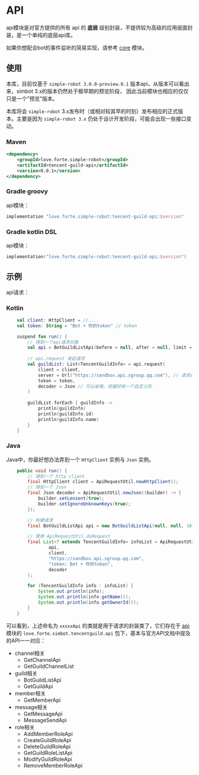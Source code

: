 # API

api模块是对官方提供的所有 api 的 **底层** 级别封装，不提供较为高级的应用层面封装，是一个单纯的底层api库。

如果你想配合bot的事件监听的简易实现，请参考 [core](../core) 模块。

## 使用

本库，目前仅基于 `simple-robot 3.0.0-preview.0.1` 版本api，从版本可以看出来，simbot 3.x的版本仍然处于极早期的预览阶段，
因此当前模块也相应的仅仅只是一个"预览"版本。

本库将会 `simple-robot` 3.x发布时（或相对较其早的时刻）发布相应的正式版本。主要是因为 `simple-robot 3.x` 仍处于设计开发阶段，可能会出现一些接口变动。

### Maven


```xml
<dependency>
    <groupId>love.forte.simple-robot</groupId>
    <artifactId>tencent-guild-api</artifactId>
    <version>0.0.1</version>
</dependency>
```

### Gradle groovy
api模块：
```groovy
implementation "love.forte.simple-robot:tencent-guild-api:$version"
```

### Gradle kotlin DSL
api模块：
```kotlin
implementation("love.forte.simple-robot:tencent-guild-api:$version")
```

## 示例
api请求：

### Kotlin
```kotlin
    val client: HttpClient = //....
    val token: String = "Bot + 你的token" // token    

    suspend fun run() {
        // 得到一个api请求对象
        val api = BotGuildListApi(before = null, after = null, limit = 10)
    
        // api.request 发起请求
        val guildList: List<TencentGuildInfo> = api.request(
            client = client,
            server = Url("https://sandbox.api.sgroup.qq.com"), // 请求server地址. 你可以通过 TencentGuildApi.URL 得到一个官方地址的默认值。
            token = token,
            decoder = Json // 可以省略，但最好给一个自定义的
        )
    
        guildList.forEach { guildInfo ->
            println(guildInfo)
            println(guildInfo.id)
            println(guildInfo.name)
        }
    }
```

### Java
Java中，你最好想办法弄到一个 `HttpClient` 实例与 `Json` 实例。

```java
    public void run() {
        // 得到一个 http client
        final HttpClient client = ApiRequestUtil.newHttpClient();
        // 得到一个 Json
        final Json decoder = ApiRequestUtil.newJson((builder) -> {
            builder.setLenient(true);
            builder.setIgnoreUnknownKeys(true);
        });

        // 构建请求
        final BotGuildListApi api = new BotGuildListApi(null, null, 10);

        // 使用 ApiRequestUtil.doRequest
        final List<? extends TencentGuildInfo> infoList = ApiRequestUtil.doRequest(
                api,
                client,
                "https://sandbox.api.sgroup.qq.com",
                "token: Bot + 你的token",
                decoder
        );

        for (TencentGuildInfo info : infoList) {
            System.out.println(info);
            System.out.println(info.getName());
            System.out.println(info.getOwnerId());
        }
    }
```

可以看到，上述命名为 `xxxxxApi` 的类就是用于请求的封装类了，它们存在于 [api](.) 模块的 `love.forte.simbot.tencentguild.api` 包下，基本与官方API文档中提及的API一一对应：

- channel相关
    - GetChannelApi
    - GetGuildChannelList
- guild相关
    - BotGuildListApi
    - GetGuildApi
- member相关
    - GetMemberApi
- message相关
    - GetMessageApi
    - MessageSendApi
- role相关
    - AddMemberRoleApi
    - CreateGuildRoleApi
    - DeleteGuildRoleApi
    - GetGuildRoleListApi
    - ModifyGuildRoleApi
    - RemoveMemberRoleApi


